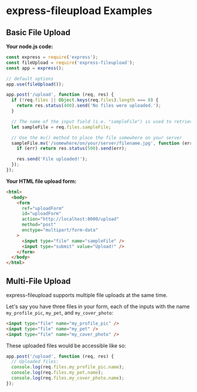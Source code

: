 # express-fileupload Examples

## Basic File Upload

**Your node.js code:**

```javascript
const express = require('express');
const fileUpload = require('express-fileupload');
const app = express();

// default options
app.use(fileUpload());

app.post('/upload', function (req, res) {
  if (!req.files || Object.keys(req.files).length === 0) {
    return res.status(400).send('No files were uploaded.');
  }

  // The name of the input field (i.e. "sampleFile") is used to retrieve the uploaded file
  let sampleFile = req.files.sampleFile;

  // Use the mv() method to place the file somewhere on your server
  sampleFile.mv('/somewhere/on/your/server/filename.jpg', function (err) {
    if (err) return res.status(500).send(err);

    res.send('File uploaded!');
  });
});
```

**Your HTML file upload form:**

```html
<html>
  <body>
    <form
      ref="uploadForm"
      id="uploadForm"
      action="http://localhost:8000/upload"
      method="post"
      enctype="multipart/form-data"
    >
      <input type="file" name="sampleFile" />
      <input type="submit" value="Upload!" />
    </form>
  </body>
</html>
```

## Multi-File Upload

express-fileupload supports multiple file uploads at the same time.

Let's say you have three files in your form, each of the inputs with the name `my_profile_pic`, `my_pet`, and `my_cover_photo`:

```html
<input type="file" name="my_profile_pic" />
<input type="file" name="my_pet" />
<input type="file" name="my_cover_photo" />
```

These uploaded files would be accessible like so:

```javascript
app.post('/upload', function (req, res) {
  // Uploaded files:
  console.log(req.files.my_profile_pic.name);
  console.log(req.files.my_pet.name);
  console.log(req.files.my_cover_photo.name);
});
```

